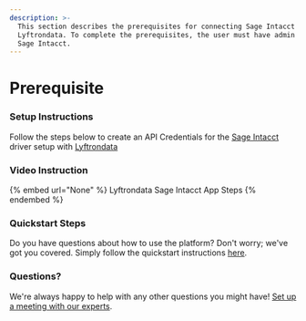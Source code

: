 ```yaml
---
description: >-
  This section describes the prerequisites for connecting Sage Intacct to
  Lyftrondata. To complete the prerequisites, the user must have admin access to
  Sage Intacct.
---
```


# Prerequisite

<mark style="color:blue;"></mark>

### Setup Instructions

Follow the steps below to create an API Credentials for the [Sage Intacct](None) driver setup with [Lyftrondata](https://www.lyftrondata.com)

### Video Instruction

{% embed url="None" %}
Lyftrondata Sage Intacct App Steps
{% endembed %}

### Quickstart Steps

Do you have questions about how to use the platform? Don't worry; we've got you covered. Simply follow the quickstart instructions [here](README.md).

### Questions? <a href="#questions" id="questions"></a>

We're always happy to help with any other questions you might have! [Set up a meeting with our experts](https://www.lyftrondata.com/book-a-meeting/).

